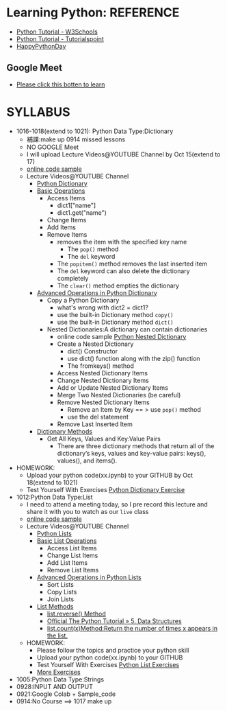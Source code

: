 # Learning Python: REFERENCE
- [Python Tutorial - W3Schools](https://www.w3schools.com/python/)
- [Python Tutorial - Tutorialspoint](https://www.tutorialspoint.com/python/index.htm)
- [HappyPythonDay](https://github.com/MyFirstSecurity2020/HappyPythonDay)

## Google Meet
- [Please click this botten to learn](https://meet.google.com/ody-mkfo-mkb)

# SYLLABUS
- 1016-1018(extend to 1021): Python Data Type:Dictionary
  - 補課:make up 0914 missed lessons
  - NO GOOGLE Meet
  - I will upload Lecture Videos@YOUTUBE Channel  by Oct 15(extend to 17)
  - [online code sample](https://www.w3schools.com/python/python_dictionaries.asp)
  - Lecture Videos@YOUTUBE Channel
    - [Python Dictionary](https://youtu.be/YDU4mQkjG3c)
    - [Basic Operations](https://youtu.be/gfqbYEoAcJ4)
      - Access Items
        - dict1["name"]
        - dict1.get("name") 
      - Change Items
      - Add Items
      - Remove Items
        - removes the item with the specified key name
          - The `pop()` method 
          - The `del` keyword
        - The `popitem()` method removes the last inserted item
        - The `del` keyword can also delete the dictionary completely
        - The `clear()` method empties the dictionary 
    - [Advanced Operations in Python Dictionary]() 
      - Copy a Python Dictionary
        - what's wrong with dict2 = dict1?
        - use the built-in Dictionary method `copy()`
        - use the built-in Dictionary method `dict()` 
      - Nested Dictionaries:A dictionary can contain dictionaries
        - online code sample [Python Nested Dictionary](https://www.learnbyexample.org/python-nested-dictionary/)
        - Create a Nested Dictionary
          - dict() Constructor
          - use dict() function along with the zip() function
          - The fromkeys() method  
        - Access Nested Dictionary Items
        - Change Nested Dictionary Items
        - Add or Update Nested Dictionary Items
        - Merge Two Nested Dictionaries (be careful)
        - Remove Nested Dictionary Items
          - Remove an Item by Key == > use `pop()` method 
          - use the del statement
        - Remove Last Inserted Item 
    - [Dictionary Methods]()
      - Get All Keys, Values and Key:Value Pairs
        - There are three dictionary methods that return all of the dictionary’s keys, values and key-value pairs: keys(), values(), and items().  
 - HOMEWORK: 
    - Upload your python code(xx.ipynb) to your GITHUB by Oct 18(extend to 1021)
    - Test Yourself With Exercises [Python Dictionary Exercise](https://www.w3schools.com/python/exercise.asp?filename=exercise_dictionaries1)
- 1012:Python Data Type:List
  - I need to attend a meeting today, so I pre record this lecture and share it with you to watch as our `live` class
  - [online code sample](https://www.w3schools.com/python/python_lists.asp)
  - Lecture Videos@YOUTUBE Channel
    - [Python Lists](https://youtu.be/3e-mggtl2IA)
    - [Basic List Operations](https://youtu.be/356a48ncGBU)
      - Access List Items
      - Change List Items
      - Add List Items
      - Remove List Items
    - [Advanced Operations in Python Lists](https://youtu.be/NuMVSuIx3E0) 
      - Sort Lists
      - Copy Lists
      - Join Lists
    - [List Methods](https://youtu.be/4gKLFdAsWNk) 
      - [list.reverse() Method](https://www.w3schools.com/python/ref_list_reverse.asp)
      - [Official The Python Tutorial » 5. Data Structures](https://docs.python.org/3/tutorial/datastructures.html) 
      - [list.count(x)Method:Return the number of times x appears in the list.]()
  - HOMEWORK: 
    - Please follow the topics and practice your python skill
    - Upload your python code(xx.ipynb) to your GITHUB
    - Test Yourself With Exercises [Python List Exercises](https://www.w3schools.com/python/python_lists_exercises.asp)
    - [More Exercises](./1012_Exercises.md)
- 1005:Python Data Type:Strings
- 0928:INPUT AND OUTPUT
- 0921:Google Colab + Sample_code
- 0914:No Course ==> 1017 make up
